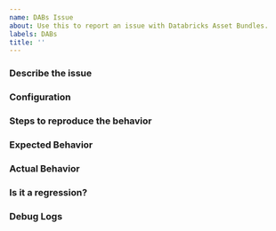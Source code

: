 ```yaml
---
name: DABs Issue
about: Use this to report an issue with Databricks Asset Bundles.
labels: DABs
title: ''
---
```


### Describe the issue
<!-- A clear and concise description of what the issue is. Please include the version of the CLI (run: databricks --version) -->

### Configuration
<!-- Please provide a minimal reproducible configuration for the issue -->

### Steps to reproduce the behavior
<!--  Please list the steps required to reproduce the issue, for example:
1. Run `databricks bundle deploy ...`
2. Run `databricks bundle run ...`
3. See error -->

### Expected Behavior
<!-- Clear and concise description of what should have happened -->

### Actual Behavior
<!-- Clear and concise description of what actually happened -->

### Is it a regression?
<!-- Did this work in a previous version of the CLI? If so, which versions did you try? -->

### Debug Logs
<!-- Output logs if you run the command with debug logs. Example: databricks bundle deploy --log-level=debug. Redact if needed -->
